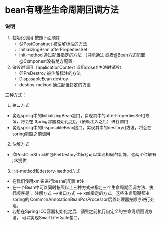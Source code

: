 # bean有哪些生命周期回调方法
### 说明

1. 初始化调用 按照下面顺序
   - @PostConstruct 被注解标注的方法
   - InitializingBean afterPropertiesSet
   - init-method 通过配置指定的方法 （只能通过<bean> 或者@Bean方式配置，@Component没有地方配置）
2. 销毁时调用（applicationContext 调用close()方法时销毁）
   - @PreDestroy 被注解标注的方法
   - DisposableBean destroy
   - destroy-method 通过配置指定的方法
 
 
 
 三种方式：
 1. 接口方式
   - 实现spring中的InitializingBean接口，实现其中的afterPropertiesSet()方法，将会在
   Spring容器初始化之后（依赖注入之后）进行调用
   - 实现spring中的DisposableBean接口，实现其中的destory()方法，将会在spring销毁之前调用
   
 2. 注解方式
   - @PostConStruct和@PreDestory注解也可以实现相同的功能，这两个注解有jdk提供
   
 3. init-method和destory-method方式
   - 在我们使用xml来进行bean的配置
 #注
 - 在一个Bean中可以同时按照以上三种方式来指定三个生命周期回调方法。执行顺序是：
 注解方式 -->接口方式 --> xml指定的方式。这些生命周期都由spring的
 CommonAnnotationBeanPosProcessor后置处理器按顺序进行处理。
 - 若想在Spring IOC容器初始化之后、销毁之前执行自定义的生命周期回调方法，
 可以实现SmartLifeCycle接口。